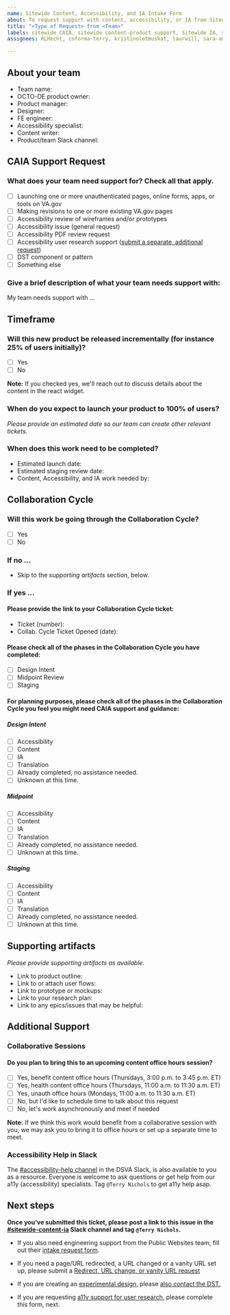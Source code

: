 ```yaml
---
name: Sitewide Content, Accessibility, and IA Intake Form
about: To request support with content, accessibility, or IA from Sitewide Content, Accessibility, and IA team
title: "<Type of Request> from <Team>"
labels: sitewide CAIA, sitewide content-product support, Sitewide IA, sitewide content, sitewide accessibility
assignees: RLHecht, coforma-terry, kristinoletmuskat, laurwill, sara-amanda

---
```

## About your team

- Team name: 
-	OCTO-DE product owner: 
-	Product manager: 
-	Designer: 
-	FE engineer: 
- Accessibility specialist:
- Content writer: 
-	Product/team Slack channel:
 
## CAIA Support Request
### What does your team need support for? Check all that apply.
- [ ] Launching one or more unauthenticated pages, online forms, apps, or tools on VA.gov
- [ ] Making revisions to one or more existing VA.gov pages
- [ ] Accessibility review of wireframes and/or prototypes
- [ ] Accessibility issue (general request)
- [ ] Accessibility PDF review request
- [ ] Accessibility user research support ([submit a separate, additional request](https://github.com/department-of-veterans-affairs/va.gov-team/issues/new?assignees=coforma-terry%2Cangelafowler82&labels=508%2FAccessibility%2C+sitewide+CAIA%2C+sitewide+accessibility%2C+CAIA-a11y-research&template=caia-a11y-research.yaml&title=%5BCAIA+A11y+Research%5D%3A+Team+name%2C+product+name))
- [ ] DST component or pattern 
- [ ] Something else 
 
### Give a brief description of what your team needs support with:

My team needs support with ...
 
 
## Timeframe

 ### Will this new product be released incrementally (for instance 25% of users initially)? 
  - [ ] Yes
  - [ ] No
 
**Note:** If you checked yes, we'll reach out to discuss details about the content in the react widget.
  
### When do you expect to launch your product to 100% of users?
  
*Please provide an estimated date so our team can create other relevant tickets.*

### When does this work need to be completed?
- Estimated launch date:
- Estimated staging review date:
- Content, Accessibility, and IA work needed by: 

## Collaboration Cycle
 
### Will this work be going through the Collaboration Cycle?
- [ ] Yes 
- [ ] No

### If no ...
- Skip to the _supporting artifacts_ section, below.
 
### If yes ... 
#### Please provide the link to your Collaboration Cycle ticket: 
- Ticket (number): 
- Collab. Cycle Ticket Opened (date): 
 
#### Please check all of the phases in the Collaboration Cycle you have completed: 
- [ ] Design Intent
- [ ] Midpoint Review
- [ ] Staging
 
#### For planning purposes, please check all of the phases in the Collaboration Cycle you feel you might need CAIA support and guidance: 
##### Design Intent
- [ ] Accessibility
- [ ] Content
- [ ] IA
- [ ] Translation
- [ ] Already completed, no assistance needed.
- [ ] Unknown at this time.
##### Midpoint
- [ ] Accessibility
- [ ] Content
- [ ] IA
- [ ] Translation
- [ ] Already completed, no assistance needed.
- [ ] Unknown at this time.
##### Staging
- [ ] Accessibility
- [ ] Content
- [ ] IA
- [ ] Translation
- [ ] Already completed, no assistance needed.
- [ ] Unknown at this time.
  
## Supporting artifacts
*Please provide supporting artifacts as available.*

- Link to product outline:
- Link to or attach user flows:
- Link to prototype or mockups:
- Link to your research plan: 
- Link to any epics/issues that may be helpful:

## Additional Support
### Collaborative Sessions
 #### Do you plan to bring this to an upcoming content office hours session?
- [ ] Yes, benefit content office hours (Thursdays, 3:00 p.m. to 3:45 p.m. ET)
- [ ] Yes, health  content office hours (Thursdays, 11:00 a.m. to 11:30 a.m. ET)
- [ ] Yes, unauth office hours (Mondays, 11:00 a.m. to 11:30 a.m. ET)
- [ ] No, but I'd like to schedule time to talk about this request
- [ ] No, let's work asynchronously and meet if needed

 **Note:** If we think this work would benefit from a collaborative session with you, we may ask you to bring it to office hours or set up a separate time to meet.
 
### Accessibility Help in Slack
The [#accessibility-help channel](https://dsva.slack.com/archives/C8E985R32) in the DSVA Slack, is also available to you as a resource. Everyone is welcome to ask questions or get help from our a11y (accessibility) specialists. Tag `@Terry Nichols` to get a11y help asap.

## Next steps

**Once you’ve submitted this ticket, please post a link to this issue in the [#sitewide-content-ia](https://dsva.slack.com/channels/sitewide-content-ia) Slack channel and tag `@Terry Nichols`.**

- If you also need engineering support from the Public Websites team, fill out their [intake request form](https://github.com/department-of-veterans-affairs/va.gov-team/issues/new?assignees=Public+Websites%2C+Sitewide+content&labels=vsa-public-websites%2C+vsa%2C+vsa-public-websites-intake%2C+sitewide-content%2C+needs-grooming&template=public-websites-intake.md&title=%3CType+of+Request%3E+from+%3CTeam%3E).
  
- If you need a page/URL redirected, a URL changed or a vanity URL set up, please submit a [Redirect, URL change, or vanity URL request](https://github.com/department-of-veterans-affairs/va.gov-team/issues/new?assignees=mnorthuis&labels=ia&template=redirect-request.md&title=Redirect+Request)
 
 - If you are creating an [experimental design,](https://design.va.gov/about/contributing-to-the-design-system/experimental-components-and-patterns#what-is-an-experimental-component-or-pattern?) please [also contact the DST. ](https://design.va.gov/about/contributing-to-the-design-system/suggest-an-addition-or-update)
- If you are requesting [a11y support for user research,](https://github.com/department-of-veterans-affairs/va.gov-team/issues/new?assignees=coforma-terry%2Cangelafowler82&labels=508%2FAccessibility%2C+sitewide+CAIA%2C+sitewide+accessibility%2C+CAIA-a11y-research&template=caia-a11y-research.yaml&title=%5BCAIA+A11y+Research%5D%3A+Team+name%2C+product+name) please complete this form, next. 

